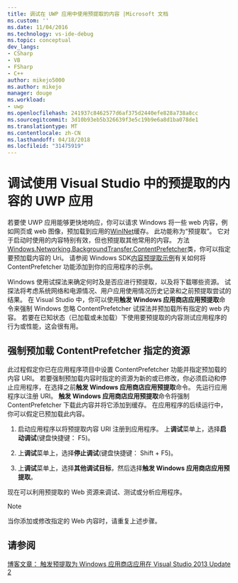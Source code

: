 ```yaml
---
title: 调试在 UWP 应用中使用预提取的内容 |Microsoft 文档
ms.custom: ''
ms.date: 11/04/2016
ms.technology: vs-ide-debug
ms.topic: conceptual
dev_langs:
- CSharp
- VB
- FSharp
- C++
author: mikejo5000
ms.author: mikejo
manager: douge
ms.workload:
- uwp
ms.openlocfilehash: 241937c8462577d6af375d2440efe828a738a8cc
ms.sourcegitcommit: 3d10b93eb5b326639f3e5c19b9e6a8d1ba078de1
ms.translationtype: MT
ms.contentlocale: zh-CN
ms.lasthandoff: 04/18/2018
ms.locfileid: "31475919"
---
```

# <a name="debug-uwp-apps-using-prefetched-content-in-visual-studio"></a>调试使用 Visual Studio 中的预提取的内容的 UWP 应用
  
 若要使 UWP 应用能够更快地响应，你可以请求 Windows 将一些 web 内容，例如网页或 web 图像，预加载到应用的[WinINet](http://msdn.microsoft.com/library/0a06f2af-957a-4dff-a8cc-187370181b5c)缓存。 此功能称为“预提取”。 它对于启动时使用的内容特别有效，但也预提取其他常用的内容。 方法[Windows.Networking.BackgroundTransfer.ContentPrefetcher](/uwp/api/Windows.Networking.BackgroundTransfer.ContentPrefetcher)类，你可以指定要预加载内容的 Uri。 请参阅 Windows SDK[内容预提取示例](http://code.msdn.microsoft.com/windowsapps/ContentPrefetcher-Sample-432c8309)有关如何将 ContentPrefetcher 功能添加到你的应用程序的示例。  
  
 Windows 使用试探法来确定何时及是否应进行预提取，以及将下载哪些资源。 试探法将考虑系统网络和电源情况、用户应用使用情况历史记录和之前预提取尝试的结果。 在 Visual Studio 中，你可以使用**触发 Windows 应用商店应用预提取**命令来强制 Windows 忽略 ContentPrefetcher 试探法并预加载所有指定的 web 内容。 若要在已知状态（已加载或未加载）下使用要预提取的内容测试应用程序的行为或性能，这会很有用。  
  
## <a name="to-force-preloading-of-contentprefetcher-specified-resources"></a>强制预加载 ContentPrefetcher 指定的资源  
 此过程假定你已在应用程序项目中设置 ContentPrefetcher 功能并指定预加载的内容 URI。 若要强制预加载内容时指定的资源为新的或已修改，你必须启动和停止应用程序，在选择之前**触发 Windows 应用商店应用预提取**命令。 先运行应用程序以注册 URI。 **触发 Windows 应用商店应用预提取**命令将强制 ContentPrefetcher 下载此内容并将它添加到缓存。 在应用程序的后续运行中，你可以假定已预加载此内容。  
  
1.  启动应用程序以将预提取内容 URI 注册到应用程序。 上**调试**菜单上，选择**启动调试**(键盘快捷键： F5)。  
  
2.  上**调试**菜单上，选择**停止调试**(键盘快捷键： Shift + F5)。  
  
3.  上**调试**菜单上，选择**其他调试目标**，然后选择**触发 Windows 应用商店应用预提取**。  
  
 现在可以利用预提取的 Web 资源来调试、测试或分析应用程序。  
  
> [!NOTE]
>  当你添加或修改指定的 Web 内容时，请重复上述步骤。  
  
## <a name="see-also"></a>请参阅  
 [博客文章： 触发预提取为 Windows 应用商店应用在 Visual Studio 2013 Update 2](http://blogs.msdn.com/b/visualstudioalm/archive/2014/02/06/triggering-prefetch-for-windows-store-apps-in-visual-studio-2013-update-2.aspx)